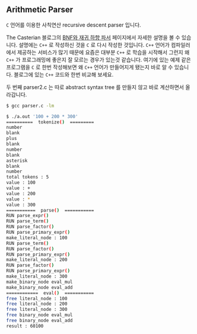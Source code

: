 ## Arithmetic Parser

`C` 언어를 이용한 사칙연산 recursive descent parser 입니다.

The Casterian 블로그의 [BNF와 재귀 하향 파서](https://casterian.net/archives/421)
페이지에서 자세한 설명을 볼 수 있습니다.
설명에는 `C++` 로 작성하신 것을 `C` 로 다시 작성한 것입니다.
`C++` 언어가 컴파일러에서 제공하는 서비스가 많기 때문에 요즘은 대부분 `C++` 로 학습을
시작해서 그런지 왜 `C++` 가 프로그래밍에 좋은지 잘 모르는 경우가 있는것 같습니다.
여기에 있는 예제 같은 프로그램을  `C` 로 한번 작성해보면 왜 `C++` 언어가
만들어지게 됐는지 바로 알 수 있습니다.
블로그에 있는 `C++` 코드와 한번 비교해 보세요.

두 번째 parser2.c 는 따로 abstract syntax tree 를 만들지 않고 바로 계산하면서 올라갑니다.


```sh
$ gcc parser.c -lm

$ ./a.out '100 + 200 * 300' 
==========  tokenize()  =========
number
blank
plus
blank
number
blank
asterisk
blank
number
total tokens : 5
value : 100
value : +
value : 200
value : *
value : 300
===========  parse()  ===========
RUN parse_expr()
RUN parse_term()
RUN parse_factor()
RUN parse_primary_expr()
make_literal_node : 100
RUN parse_term()
RUN parse_factor()
RUN parse_primary_expr()
make_literal_node : 200
RUN parse_factor()
RUN parse_primary_expr()
make_literal_node : 300
make_binary_node eval_mul
make_binary_node eval_add
============  eval()  ===========
free literal_node : 100
free literal_node : 200
free literal_node : 300
free binary_node eval_mul
free binary_node eval_add
result : 60100
```

